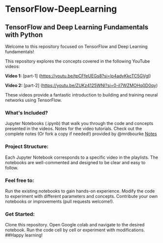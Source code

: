 # TensorFlow-DeepLearning
## TensorFlow and Deep Learning Fundamentals with Python
Welcome to this repository focused on TensorFlow and Deep Learning fundamentals!

This repository explores the concepts covered in the following YouTube videos:

**Video 1:** [part-1] (https://youtu.be/tpCFfeUEGs8?si=lp4adyKkcTC5GVgI)

**Video 2:** [part-2] (https://youtu.be/ZUKz4125WNI?si=0-il7WZMOHq0D0qy)

These videos provide a fantastic introduction to building and training neural networks using TensorFlow.

### What's Included?

Jupyter Notebooks (.ipynb) that walk you through the code and concepts presented in the videos.
Notes for the video tutorials. Check out the complete notes (Or fork a copy if needed!) provided by @mrdbourke [Notes](https://github.com/mrdbourke/tensorflow-deep-learning)
### Project Structure:

Each Jupyter Notebook corresponds to a specific video in the playlists. The notebooks are well-commented and designed to be clear and easy to follow.

### Feel free to:

Run the existing notebooks to gain hands-on experience.
Modify the code to experiment with different parameters and concepts.
Contribute your own notebooks or improvements (pull requests welcome!).
### Get Started:

Clone this repository.
Open Google colab and navigate to the desired notebook.
Run the code cell by cell or experiment with modifications.
##Happy learning!
